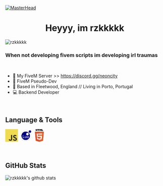 [![MasterHead](https://64.media.tumblr.com/04d4eeb7595f504ae8c94f7a898d1158/da0efc60bbc898ed-36/s1280x1920/5f45d9b0e39bc1613bc8ee9008da1660bb55fcbf.gifv)](https://google.com/)


<h1 align="center">Heyyy, im rzkkkkk</h1>
<p align="left"> <img src="https://komarev.com/ghpvc/?username=rzkkkkk&label=Profile%20views&color=0e75b6&style=flat" alt="rzkkkkk" /> </p>

### When not developing fivem scripts im developing irl traumas

<br>

- 🌴 My FiveM Server >> https://discord.gg/neoncity
- 🧰 FiveM Pseudo-Dev
- 📍  Based in Fleetwood, England // Living in Porto, Portugal
- 💻 Backend Developer


<br>

<h2> Language & Tools </h2>

<code><img height="40" width="40" src="https://raw.githubusercontent.com/github/explore/80688e429a7d4ef2fca1e82350fe8e3517d3494d/topics/javascript/javascript.png"></code>
<code><img height="40" width="40" src="https://raw.githubusercontent.com/github/explore/80688e429a7d4ef2fca1e82350fe8e3517d3494d/topics/lua/lua.png"></code>
<code><img height="40" width="40" src="https://raw.githubusercontent.com/github/explore/80688e429a7d4ef2fca1e82350fe8e3517d3494d/topics/html/html.png"></code>

<br>

<h2> GitHub Stats </h2>

![rzkkkkk's github stats](https://github-readme-stats.vercel.app/api?username=rzkkkkk&show_icons=true&theme=tokyonight)